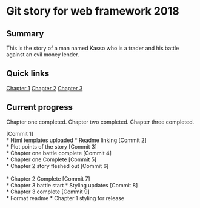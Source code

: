# Git story for web framework 2018

## Summary
This is the story of a man named Kasso who is a trader and his battle against an evil money lender.

## Quick links
[Chapter 1](https://github.com/AndrewSherlock/year3-story-2018/blob/master/Chapter1.html)
[Chapter 2](https://github.com/AndrewSherlock/year3-story-2018/blob/master/Chapter2.html)
[Chapter 3](https://github.com/AndrewSherlock/year3-story-2018/blob/master/Chapter3.html)


## Current progress
Chapter one completed. 
Chapter two completed.
Chapter three completed.

[Commit 1] 
    <br>
    * Html templates uploaded
    * Readme linking
[Commit 2]
    <br>
    * Plot points of the story
[Commit 3]
    <br>
    * Chapter one battle complete
[Commit 4]
    <br>
    * Chapter one Complete
[Commit 5]
    <br>
    * Chapter 2 story fleshed out
[Commit 6]
    <br>   
    * Chapter 2 Complete
[Commit 7]
    <br>
    * Chapter 3 battle start
    * Styling updates
[Commit 8]
    <br>
    * Chapter 3 complete
[Commit 9]
    <br>
    * Format readme
    * Chapter 1 styling for release
